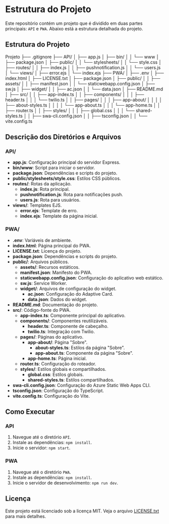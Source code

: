 # Estrutura do Projeto

Este repositório contém um projeto que é dividido em duas partes principais: `API` e `PWA`. Abaixo está a estrutura detalhada do projeto.

## Estrutura do Projeto

Projeto
├── .gitignore
├── API/
│   ├── app.js
│   ├── bin/
│   │   └── www
│   ├── package.json
│   ├── public/
│   │   └── stylesheets/
│   │       └── style.css
│   ├── routes/
│   │   ├── index.js
│   │   ├── pushnotification.js
│   │   └── users.js
│   └── views/
│       ├── error.ejs
│       └── index.ejs
├── PWA/
│   ├── .env
│   ├── index.html
│   ├── LICENSE.txt
│   ├── package.json
│   ├── public/
│   │   ├── assets/
│   │   ├── manifest.json
│   │   └── staticwebapp.config.json
│   ├── sw.js
│   ├── widget/
│   │   ├── ac.json
│   │   └── data.json
│   ├── README.md
│   ├── src/
│   │   ├── app-index.ts
│   │   ├── components/
│   │   │   ├── header.ts
│   │   │   └── twilio.ts
│   │   ├── pages/
│   │   │   ├── app-about/
│   │   │   │   ├── about-styles.ts
│   │   │   │   └── app-about.ts
│   │   │   └── app-home.ts
│   │   ├── router.ts
│   │   ├── styles/
│   │   │   ├── global.css
│   │   │   └── shared-styles.ts
│   │   ├── swa-cli.config.json
│   │   ├── tsconfig.json
│   │   └── vite.config.ts


## Descrição dos Diretórios e Arquivos

### API/
- **app.js**: Configuração principal do servidor Express.
- **bin/www**: Script para iniciar o servidor.
- **package.json**: Dependências e scripts do projeto.
- **public/stylesheets/style.css**: Estilos CSS públicos.
- **routes/**: Rotas da aplicação.
  - **index.js**: Rota principal.
  - **pushnotification.js**: Rota para notificações push.
  - **users.js**: Rota para usuários.
- **views/**: Templates EJS.
  - **error.ejs**: Template de erro.
  - **index.ejs**: Template da página inicial.

### PWA/
- **.env**: Variáveis de ambiente.
- **index.html**: Página principal do PWA.
- **LICENSE.txt**: Licença do projeto.
- **package.json**: Dependências e scripts do projeto.
- **public/**: Arquivos públicos.
  - **assets/**: Recursos estáticos.
  - **manifest.json**: Manifesto do PWA.
  - **staticwebapp.config.json**: Configuração do aplicativo web estático.
  - **sw.js**: Service Worker.
  - **widget/**: Arquivos de configuração do widget.
    - **ac.json**: Configuração do Adaptive Card.
    - **data.json**: Dados do widget.
- **README.md**: Documentação do projeto.
- **src/**: Código-fonte do PWA.
  - **app-index.ts**: Componente principal do aplicativo.
  - **components/**: Componentes reutilizáveis.
    - **header.ts**: Componente de cabeçalho.
    - **twilio.ts**: Integração com Twilio.
  - **pages/**: Páginas do aplicativo.
    - **app-about/**: Página "Sobre".
      - **about-styles.ts**: Estilos da página "Sobre".
      - **app-about.ts**: Componente da página "Sobre".
    - **app-home.ts**: Página inicial.
  - **router.ts**: Configuração do roteador.
  - **styles/**: Estilos globais e compartilhados.
    - **global.css**: Estilos globais.
    - **shared-styles.ts**: Estilos compartilhados.
- **swa-cli.config.json**: Configuração do Azure Static Web Apps CLI.
- **tsconfig.json**: Configuração do TypeScript.
- **vite.config.ts**: Configuração do Vite.

## Como Executar

### API
1. Navegue até o diretório `API`.
2. Instale as dependências: `npm install`.
3. Inicie o servidor: `npm start`.

### PWA
1. Navegue até o diretório `PWA`.
2. Instale as dependências: `npm install`.
3. Inicie o servidor de desenvolvimento: `npm run dev`.

## Licença

Este projeto está licenciado sob a licença MIT. Veja o arquivo [LICENSE.txt](PWA/LICENSE.txt) para mais detalhes.